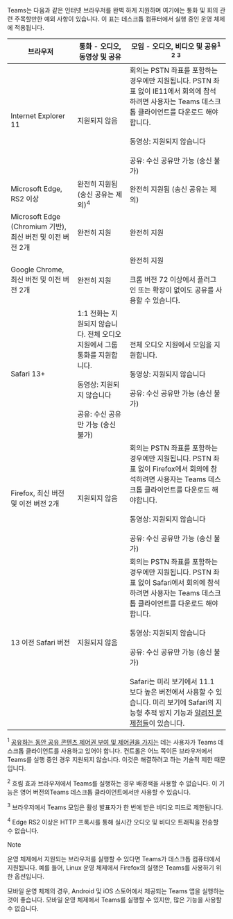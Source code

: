 Teams는 다음과 같은 인터넷 브라우저를 완벽 하게 지원하며 여기에는 통화 및 회의 관련 주목할만한 예외 사항이 있습니다. 이 표는 데스크톱 컴퓨터에서 실행 중인 운영 체제에 적용됩니다. 


|브라우저  |통화 - 오디오, 동영상 및 공유  |모임 - 오디오, 비디오 및 공유<sup>1</sup> <sup>2</sup> <sup>3</sup>  |
|---------|---------|---------|
|Internet Explorer 11     |지원되지 않음         |회의는 PSTN 좌표를 포함하는 경우에만 지원됩니다. PSTN 좌표 없이 IE11에서 회의에 참석하려면 사용자는 Teams 데스크톱 클라이언트를 다운로드 해야합니다.<br><br>동영상: 지원되지 않습니다<br><br>공유: 수신 공유만 가능 (송신 불가)     |
|Microsoft Edge, RS2 이상     |완전히 지원됨 (송신 공유는 제외)<sup>4</sup>         |완전히 지원됨 (송신 공유는 제외)         |
|Microsoft Edge (Chromium 기반), 최신 버전 및 이전 버전 2개     | 완전히 지원    |완전히 지원         |
|Google Chrome, 최신 버전 및 이전 버전 2개       |완전히 지원 |완전히 지원 <br> <br>크롬 버전 72 이상에서 플러그인 또는 확장이 없이도 공유를 사용할 수 있습니다.       |
|Safari 13+     |1:1 전화는 지원되지 않습니다. 전체 오디오 지원에서 그룹 통화를 지원합니다.<br><br>동영상: 지원되지 않습니다<br><br>공유: 수신 공유만 가능 (송신 불가)         |전체 오디오 지원에서 모임을 지원합니다.<br><br>동영상: 지원되지 않습니다<br><br>공유: 수신 공유만 가능 (송신 불가)     |
|Firefox, 최신 버전 및 이전 버전 2개     |지원되지 않음         |회의는 PSTN 좌표를 포함하는 경우에만 지원됩니다. PSTN 좌표 없이 Firefox에서 회의에 참석하려면 사용자는 Teams 데스크톱 클라이언트를 다운로드 해야합니다.<br><br>동영상: 지원되지 않습니다<br><br>공유: 수신 공유만 가능 (송신 불가)     |
|13 이전 Safari 버전     | 지원되지 않음        |회의는 PSTN 좌표를 포함하는 경우에만 지원됩니다. PSTN 좌표 없이 Safari에서 회의에 참석하려면 사용자는 Teams 데스크톱 클라이언트를 다운로드 해야합니다.<br><br>동영상: 지원되지 않습니다<br><br>공유: 수신 공유만 가능 (송신 불가)<br><br>Safari는 미리 보기에서 11.1 보다 높은 버전에서 사용할 수 있습니다. 미리 보기에 Safari의 지능형 추적 방지 기능과 [알려진 문제점들](https://support.office.com/article/safari-browser-support-1aac0a7c-35a8-42c1-a7df-f674afe234df)이 있습니다.      |

<sup>1</sup> [공유하는 동안 공유 콘텐츠 제어권 부여 및 제어권을 가지는](../meeting-policies-in-teams.md#allow-a-participant-to-give-or-request-control) 데는 사용자가 Teams 데스크톱 클라이언트를 사용하고 있어야 합니다. 컨트롤은 어느 쪽이든 브라우저에서 Teams를 실행 중인 경우 지원되지 않습니다. 이것은 해결하려고 하는 기술적 제한 때문입니다.

<sup>2</sup> 흐림 효과 브라우저에서 Teams를 실행하는 경우 배경색을 사용할 수 없습니다. 이 기능은 영어 버전의Teams 데스크톱 클라이언트에서만 사용할 수 있습니다.

<sup>3</sup> 브라우저에서 Teams 모임은 활성 발표자가 한 번에 받은 비디오 피드로 제한됩니다.

<sup>4</sup> Edge RS2 이상은 HTTP 프록시를 통해 실시간 오디오 및 비디오 트래픽을 전송할 수 없습니다.

> [!NOTE]
> 운영 체제에서 지원되는 브라우저를 실행할 수 있다면 Teams가 데스크톱 컴퓨터에서 지원됩니다. 예를 들어, Linux 운영 체제에서 Firefox의 실행은 Teams를 사용하기 위한 옵션입니다.
>
> 모바일 운영 체제의 경우, Android 및 iOS 스토어에서 제공되는 Teams 앱을 실행하는 것이 좋습니다. 모바일 운영 체제에서 Teams를 실행할 수 있지만, 많은 기능을 사용할 수 없습니다.
